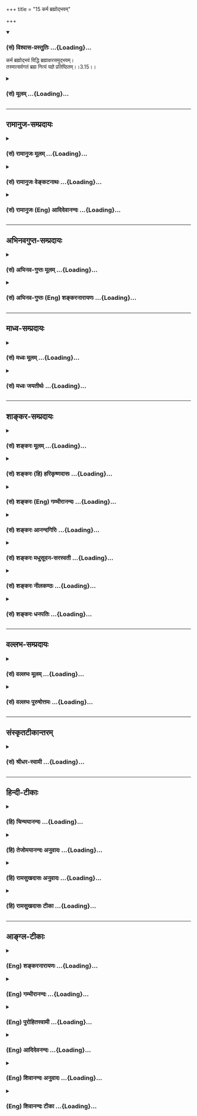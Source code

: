 +++
title = "15 कर्म ब्रह्मोद्भवम्"

+++
<div class="js_include" newlevelforh1="3" title="(सं) विश्वास-प्रस्तुतिः" unfilled url="/purANam/mahAbhAratam/06-bhIShma-parva/02-bhagavad-gItA-parva/saMskRtam/vishvAsa-prastutiH/03_karma-yogaH/15_karma_brahmodbhav.md">
<details open><summary><h3>(सं) विश्वास-प्रस्तुतिः ...{Loading}...</h3></summary>

कर्म ब्रह्मोद्भवं विद्धि ब्रह्माक्षरसमुद्भवम्।  
तस्मात्सर्वगतं ब्रह्म नित्यं यज्ञे प्रतिष्ठितम्।।3.15।।
</details>
</div>
<div class="js_include collapsed" newlevelforh1="3" title="(सं) मूलम्" unfilled url="/purANam/mahAbhAratam/06-bhIShma-parva/02-bhagavad-gItA-parva/saMskRtam/mUlam/03_karma-yogaH/15_karma_brahmodbhav.md">
<details><summary><h3>(सं) मूलम् ...{Loading}...</h3></summary>

कर्म ब्रह्मोद्भवं विद्धि ब्रह्माक्षरसमुद्भवम्।  
तस्मात्सर्वगतं ब्रह्म नित्यं यज्ञे प्रतिष्ठितम्।।3.15।।
</details>
</div>


_________________
## रामानुज-सम्प्रदायः
<div class="js_include collapsed" newlevelforh1="3" title="(सं) रामानुजः मूलम्" unfilled url="/purANam/mahAbhAratam/06-bhIShma-parva/02-bhagavad-gItA-parva/saMskRtam/rAmAnujaH/mUlam/03_karma-yogaH/15_karma_brahmodbhav.md">
<details><summary><h3>(सं) रामानुजः मूलम् ...{Loading}...</h3></summary>

।।3.15।।**कर्म ब्रह्मोद्भवम्।** अत्र च ब्रह्मशब्दनिर्दिष्टं
प्रकृतिपरिणामरूपशरीरन्तस्मादेतद् ब्रह्म नाम रूपमन्नं च जायते (मु0 1।1।9)
इति ब्रह्मशब्देन प्रकृतिः निर्दिष्टा। इहापिमम योनिर्महद्ब्रह्म (गीता
14।3) इति वक्ष्यते। अतः कर्म ब्रह्मोद्भवम् इति
प्रकृतिपरिणामरूपशरीरोद्भवं कर्म इत्युक्तं भवति। **ब्रह्म
अक्षरसमुद्भवम्** इत्यत्र अक्षरशब्दनिर्दिष्टो जीवात्मा अन्नपानादिना
तृप्ताक्षराधिष्ठितं शरीरं कर्मणे प्रभवति इति कर्मसाधनभूतं शरीरम्
अक्षरसमुद्भवम्। **तस्मात् सर्वगतं ब्रह्म** सर्वाधिकारिगतं शरीरं **नित्यं
यज्ञे प्रतिष्ठितम्** यज्ञमूलम् इत्यर्थः।

</details>
</div>
<div class="js_include collapsed" newlevelforh1="3" title="(सं) रामानुजः वेङ्कटनाथः" unfilled url="/purANam/mahAbhAratam/06-bhIShma-parva/02-bhagavad-gItA-parva/saMskRtam/rAmAnujaH/venkaTanAthaH/03_karma-yogaH/15_karma_brahmodbhav.md">
<details><summary><h3>(सं) रामानुजः वेङ्कटनाथः ...{Loading}...</h3></summary>

  
  
।।3.15।। ननु कर्तृव्यापाररूपस्य कर्मणः कथं ब्रह्मोद्भवत्वम् तद्धि
प्रत्यगात्मजन्यं शरीरेन्द्रियादिजन्यमिति वा निर्देष्टुं युक्तम् न च
सर्वसाधारणं ब्रह्मणो हेतुत्वमिह विशिष्य निर्देष्टव्यम्
ब्रह्मणश्चाक्षरसमुद्भवत्वमनुपपन्नम् ब्रह्मशब्दस्य परमात्मविषयत्वे
जीवविषयत्वे वा द्वयोरपि नित्यत्वात् कारणभूतस्य कस्यचिदक्षरस्याभावात्
ब्रह्माक्षरशब्दयोर्वेदपरमात्मविषयतयाशङ्करव्याख्याऽपि
चक्रत्वासङ्गतायादवप्रकाशाद्युक्तं ब्रह्मशब्दस्य स्फोटादिपरत्वमक्षराणां
तद्व्यञ्जकत्वादिकं च तत्तत्प्रक्रियादूषणादेव निरस्तम्। स्फोटत्वं
वर्णसंश्रयः इति तु वर्णानां स्वार्थस्फुटीकरणशक्तिपरमित्याद्याशङ्क्याह
अत्र चेति। चश्शङ्कानिवृत्तौ। अत्र इत्यनेन ब्रह्मशब्दस्य साक्षात्परमपुरुषे
मुख्यत्वेऽपि प्रकरणादिबलात् तस्मादन्यत्र
तद्गुणलेशयोगादौपचारिकोऽयमित्यभिप्रेतम्। द्रव्यार्जनादिकर्मणः शरीरिणा
साध्यत्वात्तत्र शरीर्यंशस्याक्षरशब्देन विविच्य वक्ष्यमाणत्वात्
शरीरांशस्य विवक्षयाऽयं ब्रह्मशब्द इति प्रकृतिपरिणामरूपं शरीरमित्युक्तम्।
प्रकृतिपरिणामरूपे शरीरे तद्द्रव्यत्वेन ब्रह्मशब्दनिर्देशाय प्रकृतौ
तत्प्रयोगं तावदाह तस्मादेतदिति। एतत् प्रधानाख्यं ब्रह्म कार्याकारेण
नामरूपविभागविभक्तं चेतनभोग्यं च जायते इति हि श्रुत्यर्थः। न च तत्र
ब्रह्मशब्दः परमात्मविषयः यः सर्वज्ञः सर्वविद्यस्य ज्ञानमयं तपः।
तस्मादेतद्ब्रह्म मुं.उ.1।1।9 इति परमात्मनः पृथङ्निर्दिष्टत्वात्। नापि
प्रत्यगात्मविषयः नामरूपमन्नं च मुं.उ.1।1।9 इत्यनेन
साक्षात्सम्बन्धायोगात् अन्नत्वं चात्यन्तामुखं स्यादिति भावः।
योनिशब्दनिर्देशान्ममेति परमात्मनः पृथङ्निर्देशाच्चमम योनिर्महद्ब्रह्म
14।6 इत्यत्र ब्रह्मशब्दस्य प्रकृतिविषयत्वं सिद्धम्। अत इति ब्रह्मशब्दस्य
प्रकृतौ प्रयोगाच्छरीरस्य च तत्परिणामरूपत्वाद्द्रव्यार्जनादेः
शरीरसाध्यत्वात् परमात्मनश्च जन्यत्वायोगाच्चेत्यर्थः।  
  
एवमत्रत्यब्रह्मशब्दस्य शरीरविषयत्वे सिद्धे तदासन्ने प्रत्यगात्मनि
अक्षरशब्दो युक्त इत्यभिप्रायेणाह ब्रह्माक्षरसमुद्भवमित्यत्रेति। जीवस्य
चाक्षरशब्दवाच्यत्वं क्षरं प्रधानममृताक्षरं हरः श्वे.उ.1।10 कूटस्थोऽक्षरः
15।16 इत्यादिसिद्धम्। नन्वेवमपिब्रह्माक्षरसमुद्भवम् इत्ययुक्तम्
स्वशरीरस्य सर्वस्य स्वबुद्धिपूर्वत्वाभावात्। न चात्र चक्रत्वं दृश्यते
अन्नप्रभृतिशरीरपर्यन्तस्य कार्यकारणभावेऽपि शरीरहेतोरक्षरस्य
अन्नादिजन्यत्वाभावात्। न चअन्नाद्भवन्ति भूतानि 3।14 इति जीवो निर्दिष्टः
तत्र भूतशब्दस्यान्नविकारशरीरमात्रविषयत्वात् तत्राह अन्नपानादिनेति।  
  
अयमभिप्रायः न तावदिह शरीरमात्रमक्षरजन्यतया निर्दिष्टम् किन्तुकर्म
ब्रह्मोद्भवम् इत्यनेन कर्म साधनभूतम् तत्साधनत्वं च शरीरस्य
प्रत्यगात्माधिष्ठितस्यैव तस्य
चाधिष्ठातृत्वशक्तिरन्नपानादिजनिततृप्तिनिबन्धना। एवं च सति
कर्मसाधनत्वविशिष्टं शरीरं प्रत्यगात्माधिष्ठानहेतुकत्वादक्षरसमुद्भवमिति
युक्तमेव। चक्रत्वं चोपपन्नम् अक्षरस्यापि
शरीराधिष्ठानेऽन्नपानादिसापेक्षत्वात्। न ह्यवश्यमुत्पत्तावेवापेक्षा
चक्रत्वे हेतुः यद्वा कर्म जीवाधिष्ठितशरीरजन्यम् जीवाधिष्ठितं शरीरं
चान्नजन्यम्अन्नाद्भवन्ति भूतानि इति वचनात्। भूतशब्दश्चात्रभ्रामयन्
सर्वभूतानि 18।61 इत्यादाविव सजीवशरीरपरः। अतोऽत्र चक्रत्वमुपपन्नम्
इति। इमं च प्रकारमनन्तरं च वक्ष्यति। एवमस्मिन् चक्रेऽनुवर्तनीये पुरुषस्य
शास्त्रवश्यस्य कर्तव्यांशनिष्कर्षायोच्यते तस्मादिति। सङ्कुचितस्य शरीरस्य
सर्वव्याप्तत्वायोगादक्षरस्य तदाधारस्य च निर्दिष्टत्वात्
तदवान्तरभेदसङ्ग्रहपरः सर्वशब्द इत्यभिप्रायेणोक्तंसर्वाधिकारिगतमिति। न
केवलं कर्मयोगाधिकारिणः शरीरं यज्ञसापेक्षम् किन्तु
ज्ञानयोगाधिकारिणोऽपीत्यर्थः। यज्ञे
प्रतिष्ठितमित्यत्राधिकरणत्वाद्ययोगादाह यज्ञमूलमित्यर्थ इति।

</details>
</div>
<div class="js_include collapsed" newlevelforh1="3" title="(सं) रामानुजः (Eng) आदिदेवानन्दः" unfilled url="/purANam/mahAbhAratam/06-bhIShma-parva/02-bhagavad-gItA-parva/saMskRtam/rAmAnujaH/english/AdidevAnandaH/03_karma-yogaH/15_karma_brahmodbhav.md">
<details><summary><h3>(सं) रामानुजः (Eng) आदिदेवानन्दः ...{Loading}...</h3></summary>

3.15 Here ther term, 'Brahman' connotes the physical body consisting of
modifications of the Prakrti; for the Prakrti is denoted here by the
term 'Brahman', as in the scriptural text: 'From Him arises, this
Brahman and this 'Brahman' becomes name, form and food' (Mun. U.,
1.1.9). Here also it will be said by Sri Krsna: 'This great 'Brahman' is
my womb' (14.3). Therefore, the words that 'Activity springs from
'Brahman' teaches that activity is produced by the physical body which
is of the nature of the modification of Prakrti. The 'Brahman' arises
from the imperishable self. Here the term, 'imperishable', indicates the
individual self. The physical body, which is inhabited by the self who
is satisfied by food and drink, is fit for action; hence the physical
body which constitutes the instrument of activity is said to be from the
imperishable. Therefore the 'all-pervading Brahman' means here the
bodies of all persons of diverse kinds which are the products of Prakrti
which comprises all material entities, and is hence all-pervading. They,
the bodies, are established in sacrifice. The meanig is that the bodies
have roots in sacrifice.

</details>
</div>


_________________
## अभिनवगुप्त-सम्प्रदायः
<div class="js_include collapsed" newlevelforh1="3" title="(सं) अभिनव-गुप्तः मूलम्" unfilled url="/purANam/mahAbhAratam/06-bhIShma-parva/02-bhagavad-gItA-parva/saMskRtam/abhinava-guptaH/mUlam/03_karma-yogaH/15_karma_brahmodbhav.md">
<details><summary><h3>(सं) अभिनव-गुप्तः मूलम् ...{Loading}...</h3></summary>

।।3.14 3.15।। अन्नादिति। कर्मेति। अन्नात् अविभागभोग्यस्वभावात् कथंचित्
मायाविद्याकालाद्यनेकापरपर्यायात् +++(S N विद्याप्रकृतिकाला )+++ भूतानि
विचित्राणि भवन्ति। तच्च अन्नं पर्जन्यात् अविच्छिन्नसंवित्स्वभावात्
आत्मनः भोक्तृतन्त्रात्मलाभत्वात् भोग्यतायाः। स च पर्जन्यो भोक्ता यज्ञात्
भोगक्रियात्मनः भोगक्रियायत्तत्वात् भोक्तृत्वस्य। भोगक्रिया च कर्मणः
क्रियाशक्तिस्वातन्त्र्यबलात्। तच्च स्वातन्त्र्यम् अविच्छिन्नमपि +++(S
अविच्छन्नमपि अविच्छन्नस्यापि अनवच्छिन्नानन्त )+++
अनवच्छिन्नानन्तस्वातन्त्र्यपूर्णसमुच्चलन्महेश्वरभावपरमात्मब्रह्मणः
संस्पर्शवशात् +++(S K ब्रह्मसंस्पर्श )+++। तच्च +++(omits तच्च)+++
उच्चलदच्छानाछादितैश्वर्यं +++(N इच्छादितैश्वर्यम्)+++ ब्रह्म अक्षरात्
प्रशान्ताशेषैश्वर्यतरङ्गात् संविन्मात्रात्। इत्येवं सुव्यवस्थितो +++(S
स्थितोऽयम् भोगक्रियायाम्)+++ यज्ञः षडरं चक्रं वाहयन् तत्र +++(K omits तत्र S N
substitute तत्तु)+++ अरात्रयसंधानादपवर्गम् अरात्रयतन्त्रणात्
व्यवहारमासूत्रयति इति विद्याविद्योल्लासतरंगसुभगं ब्रह्म ( तरङ्गं ब्रह्म)
यज्ञे एव प्रतिष्ठितम्। अन्ये तु अन्नं तावद्वीर्यलोहितक्रमेण भूतकारणम्
अन्नं च वृष्टिद्वारेण पर्जन्यात् सोऽपि अग्नौ प्रास्ताहुतिः सम्यक् +++(S
omits सम्यक् K omits the entire quotation )+++ इति आदित्यमेति। ततो
वृष्टिर्यज्ञात् यज्ञः क्रियातः सा च ज्ञानपूर्विका ज्ञानमक्षरात् इति। अपरे
तु अन्नं अद्यमानं विषयपञ्चकम् तत् आश्रित्य भूतानि इन्द्रियाणि
विषयाश्चात्मनः स्फुरितरूपाः। अत आत्मैव विषयोपभोगेन पोष्यते। अतश्च
सर्वगतं +++(S अतः सर्वगम्)+++ ब्रह्म कर्मणि प्रतिष्ठितं तन्मयत्वात् तस्य इति ।

</details>
</div>
<div class="js_include collapsed" newlevelforh1="3" title="(सं) अभिनव-गुप्तः (Eng) शङ्करनारायणः" unfilled url="/purANam/mahAbhAratam/06-bhIShma-parva/02-bhagavad-gItA-parva/saMskRtam/abhinava-guptaH/english/shankaranArAyaNaH/03_karma-yogaH/15_karma_brahmodbhav.md">
<details><summary><h3>(सं) अभिनव-गुप्तः (Eng) शङ्करनारायणः ...{Loading}...</h3></summary>

3.14-15 Annat etc. Karma etc. The things, that are born and are of
diversified nature, arise from the food viz , the one which is of the
nature of being undifferentiated objct of enjoyment, and which is
somehow called by different synonyms like maya, vidya, kala etc. The
said food also \[arises\] from the 'rain-cloud' i.e., the Self, which is
of the nature of uninterrupted Consciousness. For, the state of being an
object of enjoyment gains its existence depending on the enjoyer. That
'rain-cloud' too viz., the enjoyer, \[arises\] from the sacrifice
(yajna) i.e., the act of enjoying. For, the state of being an enjoyer
depends on the act of enjoying. And the act of enjoying \[arises\] from
action, i.e., from the strength of freedom of action-energy (freedom in
assuming any and every from). The said freedom also, though it is
uninterrupted, \[arises\] due to the good touch of the Brahman Which is
full of freedom and of forms that are conditioned and are many, (or
which is full of freedom and of many forms and is not conditioned); and
which is the Supreme Soul, Brahman assuming the beings (tattvas), viz.,
the mighty Isvara (or Mahesvara) \[and the Sadasiva\] skipping high on
It (Brahman). That Brahman, having the rising Lord-ship (or might) that
is pure and unvieled, arises from what does not stream forth viz., the
pure Supreme Consciousness in which the entire waves of might and
Lordship have totally calmed down. Thus, the sacrifice well established
\[as an exil\] in this manner, causing a six spoked wheel to rotate ,
spins the \[two-fold\] yarns - the yarn of emancipation by employing
that part fitted with three spokes, and the yarn of \[birth-and-death\]
activity by looming with the part of the \[other\] three spokes. Thus,
the Brahman Which is charming with rolling waves of wisdom and
ignorance, is established on nothing but the sacrifice. But certain
other commentators \[interpret the passage as \] : The food is indeed
the cause of beings through its graded chages into semen verile and
blood; the food arises from the rain-cloud through the rains; that rains
too arises from the \[Vedic\] sacrifice according to the principle :
'The oblation offered into the \[sacrificial\] fire, pro- perly reaches
the sun etc. (Manu. III, 76). The sacrifice \[arises\] from the action;
the action follows the knowledge, and the knowledge is from the
Imperishable. Still others \[explain\] differently : The food that is
being enjoyed is the pentad of sense-objects; depending on it, the
bhutas (elements) i.e., the sense-organs, act; the objects are of the
nature of the sparkles of the Self. Therefore, it is only the Self that
is being nourished by enjoying sense-objects. Hence the all-pervading
Brahman is established in action. For It is identical with that.

</details>
</div>


_________________
## माध्व-सम्प्रदायः
<div class="js_include collapsed" newlevelforh1="3" title="(सं) मध्वः मूलम्" unfilled url="/purANam/mahAbhAratam/06-bhIShma-parva/02-bhagavad-gItA-parva/saMskRtam/madhvaH/mUlam/03_karma-yogaH/15_karma_brahmodbhav.md">
<details><summary><h3>(सं) मध्वः मूलम् ...{Loading}...</h3></summary>

।।3.15।। कर्म ब्रह्मणो जायते एष ह्येव (एनं) साधु कर्म कारयति
कौ.उ.3।9बुद्धिर्ज्ञानम् 10।4 इत्यादिभ्यः। न च मुख्ये सम्भाव्यमाने
पारम्पर्येणौपचारिकं कल्प्यम्। न च जडानां स्वतः प्रवृत्तिः सम्भवति एतस्य
वा अक्षरस्य बृ.उ.3।8।9 इति सर्वनियमनश्रुतेश्चद्रव्यं कर्म च कालश्च
इत्यादेश्च। अचिन्त्यशक्तिश्चोक्ता। जीवस्य च प्रतिबिम्बस्य बिम्बपूर्वैव
चेष्टान कर्तृत्वम् 5।14 इत्यादिनिषेधाच्च। अक्षराणि प्रसिद्धानि तेभ्यो
ह्यभिव्यज्यते परं ब्रह्म। अन्यथाऽनादिनिधनमचिन्त्यं परिपूर्णमपि ब्रह्म को
जानाति। न च रूढिं विना योगाङ्गीकारो युक्तः परामर्शाच्च तस्मात्सर्वगतं
ब्रह्मेति। न ह्येकशब्देन द्विरुक्तेन भेदश्रुतिं विना वस्तुद्वयं
कुत्रचिदुच्यते। तानि चाक्षराणि नित्यानि वाचा विरूपनित्यया। वृष्णे चोदस्व
सुष्टुतिम् ऋक्सं.6।5।25तै.सं.5।6।11अनादिनिधना नित्या वागुत्सृष्टा
स्वयम्भुवा म.भा.12।232।24अत एव च नित्यत्वम् ब्र.सू.1।3।29
इत्यादिश्रुतिस्मृतिभगवद्वचनेभ्यः। दोषश्चोक्तः सकंर्तृत्वे। मा.भा.2।13 न
चाबुद्धिपूर्वमुत्पन्नानि तत्प्रमाणाभावात्।
निश्श्वसितशब्दस्त्वक्लेशाभिप्रायः नाबुद्धिपूर्वाभिप्रायः। सोऽकामयत
बृ.उ.1।2।45 इत्यादेश्चइष्टं हुतं इत्यादिरूपप्रपञ्चेन सहाभिधानाच्च
महातात्पर्यविरोधाच्च तच्चोक्तं पुरस्तात्। न ह्यस्वातन्त्र्येण
चोत्पत्तिकर्तुः प्राधान्यम्। अस्वातन्त्र्यं च तदमतिपूर्वकत्वेन भवति यथा
रोगादीनां पुरुषस्य तज्जत्वेऽपि। उत्पत्तिवचनान्यभिव्यक्त्यर्थानि
अभिमानिदेवताविषयाणि चनित्या उत्सृष्टा इति वचनात्। अभिव्यञ्जके कर्तृवचनं
चास्तिकृत्स्नं शतपथं चक्रे इति। कथमादित्यस्था वेदास्तेनैव क्रियन्ते
वचनमात्राच्च निर्णयात्मकशारीरकोक्तं बलवत् शास्त्रं योनिर्यस्य तत्
शास्त्रयोनित्वम्। जन्माद्यस्य ब्रू.सू.1।1।2 इत्युक्ते प्रमाणं हि
तत्रापेक्षितम् न तु तस्य जातत्वं वेदकारणत्वं वा न हि वेदकारणत्वं
जगत्कारणत्व हेतुः। न हि विचित्रजगत्सृष्टेर्वेदसृष्टिरशक्या सृज्यत्वे। न
च सर्वज्ञत्वे। यदि वेदस्रष्टा सर्वज्ञः किमिति न जगत्स्रष्टा सर्वज्ञः
तस्माद्वेदप्रमामकत्वमेवात्र विवक्षितम् अतो नित्यान्यक्षराणि। यत एवं
परम्परया यज्ञाभिव्यङ्ग्यं ब्रह्म तस्मात्तन्नित्यं यज्ञे प्रतिष्ठितम्।

</details>
</div>
<div class="js_include collapsed" newlevelforh1="3" title="(सं) मध्वः जयतीर्थः" unfilled url="/purANam/mahAbhAratam/06-bhIShma-parva/02-bhagavad-gItA-parva/saMskRtam/madhvaH/jayatIrthaH/03_karma-yogaH/15_karma_brahmodbhav.md">
<details><summary><h3>(सं) मध्वः जयतीर्थः ...{Loading}...</h3></summary>

।।3.15।। कर्म ब्रह्मोद्भवं ब्रह्मणा वेदेन प्रकाश्यं इति परेषां
व्याख्यानमसदिति भावेनाह **कर्मे**ति। ब्रह्मणः परब्रह्मणः। कुतः इत्यत आह
**एष ही**ति। अपव्याख्यानं प्रत्याख्याति **न चे**ति। उद्भवशब्दस्य
मुख्येऽभिधेये जन्मनि सम्भाव्यमाने सत्यौपचारिकं प्रकाशनमर्थतया न
कल्प्यम्। तथा ब्रह्मशब्दस्य मुख्येऽभिधेये परब्रह्मणि सम्भाव्यमाने
सत्यौपचारिकममुख्यं वेदाख्यं ब्रह्मशब्दार्थतया न कल्प्यम्। किञ्चैवं
व्याचक्षाणेनापि वेदस्य कर्मप्रकाशकत्वमन्तर्यामिद्वारा
परम्परयाऽङ्गीकार्यम्। तथाचान्ततोऽपि परब्रह्मण्यङ्गीकार्ये शब्द एव
प्राप्तस्य तस्य परित्यागोऽनुपपन्नः। ननु वेदः स्वयमेव कर्मप्रकाशक इति किं
परब्रह्मणा अतो न परम्परेत्यत आह **न चे**ति। न केवलं
जडत्वाद्वेदस्यान्याधीनत्वम् किन्त्वागमाद्विष्ण्वधीनत्वं च
प्रसिद्धमित्याह **एतस्ये**ति विष्णोरिति शेषः। ननु शब्दस्यार्थप्रकाशनं
स्वभावः न त्वागन्तुको व्यापारः यथाऽग्नेरौष्ण्यम्। ततो जडत्वेऽपि न
परापेक्षेत्यतः स्वभावस्यापि भगवदधीनत्वे प्रमाणमाह **द्रव्यमि**ति।
प्रमाणसिद्धमपि स्वभावनियमनं विष्णोरसम्भावितमित्यत आह **अचिन्त्ये**ति।
यदि जडस्य न स्वतः प्रवृत्तिस्तर्हि अभिमानिदेवताद्वाराऽस्तु तथाच
नान्ततोऽपि परब्रह्माङ्गीकार इत्यत आह **जीवस्य** **चे**ति। ततश्चाधिक्येन
परम्परेति भावः। न केवलं प्रतिबिम्बत्वाज्जीवस्य स्वतः प्रवृत्त्यभावः
किन्त्वामाच्चेत्याह **ने**ति। ब्रह्माक्षरसमुद्भवम् इत्यत्रब्रह्म वेदः
अक्षरात्परब्रह्मणो जायते। इति परेषां व्याख्यानमसदिति भावेनाह
**अक्षराणी**ति। प्रसिद्धान्यकारादीनि नियतानुपूर्वीविशिष्टानि वेद इति
यावत्। ननु समुद्भवशब्दस्य मुख्यार्थाङ्गीकारे किं बाधकं येनाभिव्यज्यत
इत्यमुख्योऽर्थः स्वीक्रियते किञ्च प्रमाणान्तरेणापि
ब्रह्माभिव्यक्तिसम्भवात्तेभ्य इति किमर्थमुक्तं इत्यत आह **अन्यथे**ति।
व्यक्त्यर्थत्वानङ्गीकारेऽनादिनिधनं ब्रह्म कथं जायते इति शेषः। तथा वेदस्य
तदभिव्यञ्जकत्वानङ्गीकारे परिपूर्णत्वादचिन्त्यं ब्रह्म को जानाति
वाक्यार्थद्वयसमुच्चयेऽपिशब्दः। समुद्भवशब्दस्य
मुख्यार्थताभावात्परोक्तोऽर्थः किं न स्यात् इत्यत आह **न चे**ति।
ब्रह्मशब्दो हि परब्रह्मणि रूढः वेदे तु बृहत्त्वयोगेन प्रवृत्तः।
तथाऽक्षरशब्दो वर्णेषु रूढः परब्रह्मणि त्वक्षरणयोगेन प्रवृत्तः।
तथाचान्यथा व्याकुर्वता रूढिं परित्यज्य योगोऽङ्गीकृतः स्यात् तच्च
न्यायबाह्यमित्यर्थः। इतश्च ब्रह्मशब्दः परब्रह्मवाचीत्याह
**परामर्शाच्चे**ति। उत्तरवाक्ये ब्रह्मशब्देन परब्रह्मणः परामर्शाच्च
पूर्ववाक्यस्थो ब्रह्मशब्दः परब्रह्मार्थो ज्ञायते। तथा
चाक्षरशब्दोऽप्यर्थाद्वेदवचनो भविष्यतीति शेषः। प्रागक्षरशब्दोक्तं परं
ब्रह्मेदानीं ब्रह्मशब्देन परामृश्यते अतः पूर्वोक्तो ब्रह्मशब्दो वेदार्थ
एवेत्यत आह **न ही**ति। एकस्मिन्नेव प्रकरण इति शेषः। अन्नात्पुरुषः। स वा
एष पुरुषोऽन्नरसमयः तै.उ.2।1।1 इत्यादिव्यावृत्त्यर्थं भेदश्रुति
विनेत्युक्तम्। श्रुतिशब्दश्च प्रमाणोपलक्षणार्थः। अत्रापि सर्वगतमिति
विशेषणमस्तीति चेत् न वर्णानामपि सर्वगतत्वात्। विकारत्वान्नेति चेत् न
अनन्तरमेव निराकरणात्। इदं च **भास्करं** प्रत्यभिहितम्। **मायावा**दिना तु
प्राग्ब्रह्मशब्दोक्तस्य वेदस्यैवायं परामर्श इत्यङ्गीकृतत्वात् यदप्यन्यथा
व्याख्याने समुद्भवशब्दस्य मुख्यार्थतालाभ इत्यभिप्रेतं तदपि
दुराशामात्रमित्याह **तानि चे**ति। यान्यस्माभिः प्रसिद्धानि व्याख्यातानि
अनेनाभिधानादिबलाद्ब्रह्माक्षरशब्दौ द्वावप्युभयत्र योगरूढाविति
प्रत्यवस्थानमपि परास्तम्। परामर्शस्य वर्णनित्यत्वस्य चापरिहार्यत्वात् न
केवलं श्रुत्यादिभ्यो वेदस्य नित्यत्वं किं तर्हि विपक्षे बाधकाच्चेत्याह
**दोषश्चे**ति। रचितत्वे च धर्मप्रमाणस्य मा.भा.2।13 इत्यत्र। ननु
वेदाक्षराणि ब्रह्मणो बुद्धिपूर्वमुत्पन्नानि अतो न
विपर्ययादिमूलत्वशङ्केत्यत आह **न चे**ति। निश्श्वसितमेतद्यदृग्वेदो
यजुर्वेदः बृ.उ.2।4।10 इति श्रुतिर्वेदानां
ब्रह्मणोऽबुद्धिपूर्वमुत्पन्नत्वे प्रमाणमिति चेत् किमयं
निश्श्वसितशब्दोऽबुद्धिपूर्वमुत्पन्नत्वस्य वाचकः उत निश्श्वसितमिव
निश्श्वसितं इवार्थश्चाबुद्धिपूर्वमुत्पन्नत्त्वमिति गौण्या वृत्त्या
तदभिप्रायः नाद्यः प्रमाणाभावात्। द्वितीयं दूषयति **निश्श्वसि**तेति।
अक्लेशेन निस्सरणस्यापीवार्थस्य सम्भवेन निश्वसितशब्दस्य तदभिप्रायतोपपत्तौ
नाबुद्धिपूर्वोत्पत्त्यभिप्रायत्वनिश्चय इत्यर्थः। न च परस्येवास्माकमपि
निश्चयायोग इति भावेनाह **स** इति। सोऽकामयत ৷৷. (सः) इदं सर्वमसृजत
बृ.उ.1।2।45 इति ब्रह्मणः सर्वस्य सृष्टेरिच्छापूर्वकत्वमुच्यते। इच्छा च
बुद्ध्याऽविनाभूता। अतो न किञ्चिद्ब्रह्मणोऽबुद्धिपूर्वमुत्पन्नमिति। ननु
निश्श्वसितमेतत् इति श्रुतिर्नामप्रपञ्चस्याबुद्धिपूर्वमुत्पत्तिं वक्ति
सोऽकामयत इति च रूपप्रपञ्चस्येच्छापूर्वमित्यतो न विरोध इत्यत आह
**इष्टमि**ति। एवं सति निश्श्वसितं इति श्रुतौइष्टं हुतमाशितं पायितमयं च
लोकः परश्च लोकः इति नामप्रपञ्चस्य रूपप्रपञ्चेन सहाभिधानात्।
रूपप्रपञ्चस्यापि निश्वसितशब्देनाबुद्धिपूर्वोत्पन्नत्वप्राप्तौ सोऽकामयत
इति श्रुतिर्निर्विंषयैवापद्येतेति भावः। इतोऽपि नाबुद्धिपूर्वा ब्रह्मणः
सृष्टिरित्याह **महातात्पर्ये**ति। परब्रह्मणः सर्वोत्तमत्वे
यत्सर्ववेदानां महातात्पर्यं तद्विरोधाच्चेत्यर्थः। तदेव कुतः इत्यत आह
**तच्चे**ति। उक्तं साधितम्। कथं तद्विरोधः इत्यत आह **न ही**ति। प्राधान्यं
सर्वोत्तमत्वम्। अस्वातन्त्र्येणोत्पत्तिकर्तृत्वस्य
प्राधान्यविरोधित्वेऽपि अबुद्धिपूर्वमुत्पादकत्वस्य किमायातं इत्यत आह
**अस्वातन्त्र्यं** चेति। कार्यस्य पुरुषमतिपूर्वकत्वाभावे तत्र तस्य
पुरुषस्यास्वातन्त्र्यं भवति तत्र दृष्टान्तमाह **यथे**ति रोगादीनां
पुरुषजत्वेऽपि बुद्धिपूर्वकत्वाभावात् तत्र पुरुषस्यास्वातन्त्र्यं
तथेत्यर्थः। ततश्चाबुद्धिपूर्वमुत्पादकत्वादस्वातन्त्र्यम्
अस्वातन्त्र्याच्चाप्राधान्यं प्रसज्येतेति। तथा च महातात्पर्यविरोध
इत्युक्तं भवति। साक्षात्प्रसङ्गसम्भवेऽपि व्युत्पादनार्थमेवमुक्तम्। ननु
वेदनित्यत्ववत्तदुत्पत्तावपि ऋचः सामानि जज्ञिरे ऋक्सं.6।4।18।4य.सं.31।7
इत्यादिवचनानि सन्ति तत्कथं निर्णयः इत्यतो विपक्षे बाधकोपेतानां
नित्यत्ववाक्यानां प्राबल्यादुत्पत्तिवचनान्यन्यथाव्याख्येयानीत्याह
**उत्पत्ती**ति। उत्पत्तिवाची शब्दोऽभिव्यक्तौ क्व दृष्टः इत्यत आह
**नित्ये**ति। अनादिनिधनतया नित्या न तूपचारेणेति मुख्यं नित्यत्वमुक्त्वा
पुनरुत्सृष्टेत्युच्यते तत्र गत्यन्तराभावाद्व्यक्तिरेव ग्राह्येत्यर्थः।
अन्यत्रापि प्रयोगं दर्शयति **अभिव्यञ्जक** इति। शतपथाभिव्यञ्जकतयानिश्चिते
याज्ञवल्क्ये कर्तृशब्दोऽस्तीत्यर्थः। याज्ञवल्क्यः शतपथस्य कर्तैव किं न
स्यात् इत्यत आह **कथमि**ति। प्रागादित्ये स्थिताः ततो याज्ञवल्क्येनाधीता
इत्येतत्प्रमितमित्यर्थः। इतोऽपि नित्यत्वपक्ष एव बलवानित्याह **वचने**ति।
ऋचः सामानि इत्यादिकं वचनमात्रम्अत एव च नित्यत्वं 1।3।29 इति शारीरकोक्तं
वाक्यं निर्णयात्मकम् वचनं च वृत्त्यन्तरेणापि सम्भवतीति न तूपचारितो
वाक्यार्थावधारणात्मको निर्णयः। अतस्तस्मादिदं बलवदित्यर्थः। ननु
शारीरकेशास्त्रयोनित्वात् 1।1।3 इति ब्रह्मणो वेदकारणत्वमुच्यत इत्यत आह
**शास्त्रमि**ति। ननु तत्पुरुषं परित्यज्य कुतो बहुव्रीहिरङ्गीक्रियते
तथात्वे च ब्रह्मणो वेदाज्जातत्वं प्रसज्येत इत्यत आह **जन्मादी**ति।
लक्षणप्रमाणाभ्यां हि वस्तुनिर्णयः। तत्रजन्माद्यस्य इति सूत्रेण
लक्षणेऽभिहिते कुतः प्रमाणादेवं प्रतिपत्तव्यं इति ब्रह्मणो
जगज्जन्मादिकारणत्वे प्रमाणाकाङ्क्षा स्यात् न तु तस्य वेदाज्जातत्वं
वेदकारणत्वं वाऽऽकाङ्क्षितम् आकाङ्क्षादिवशाच्च वाक्यार्थोऽवसेयः। ततो
योनिशब्दं प्रमाणवाचिनमङ्गीकृत्य बहुव्रीहिरेवायं प्रतिपत्तव्यः न तु
तत्पुरुषः वेदकारणत्वं च जगत्कारणत्वे हेतुत्वेनात्रोच्यते अतो
नानाकाङ्क्षिताभिधानमेतदित्यत आह **नही**ति। अन्वयाभावात् एकदेशकारणत्वेन
समुदायकारणत्वानुमानेऽतिप्रसङ्गाच्चेति हेरर्थः। मा भूदयं निश्चयहेतुः
तथाप्यशक्यसृष्टेर्वेदस्य कर्तुर्ब्रह्मणो जगत्सृष्टिकर्तृत्वं सम्भवतीति
सम्भावनाहेतुरयं स्यादित्यत आह **न ही**ति। सम्भावना ह्यधिकेनाल्पस्य भवति
यथा सहस्रेण शतस्य। नच समुदायसृष्टेस्तदेकदेशसृष्टिरधिकेति भावः। सृज्यत्वे
वेदस्य कार्यत्वपक्ष इत्यर्थः। जगत्कारणत्वोक्त्या ब्रह्मणः सर्वज्ञत्वं
प्रतीतं तत्स्फुटीकर्तुं तंत्र वेदकारणत्वं हेतुरनेनोच्यते अतो
नासङ्गतिरित्यत आह **न चे**ति। वेदकारणत्वं हेतुरित्यनुवर्तते।
अबुद्धिपूर्वमुत्पन्नत्वाङ्गीकारादिति भावः। किञ्च यदि जगदेकदेशस्य वेदस्य
स्रष्टा परमेश्वरः सर्वज्ञः सिद्ध्येत् तर्ह्यन्तर्भावितवेदस्य जगतः
स्रष्टा सुतरां सर्वज्ञः सिद्ध्येदेव तथाचार्थादपि जन्मादिसूत्रेणैव
सार्वज्ञस्य स्फुटं प्रतीतत्वात्
पुनर्हेत्वाकाङ्क्षाभावेनासङ्गतिस्तदवस्थेति भावेनाह **यदी**ति।
सूत्रार्थमुपसंहरति **तस्मादि**ति। ब्रह्मण इति शेषः। तानि
चेत्यादिनोक्तमुपसंहरति **अत** इति। तथा च न समुद्भवशब्दस्य
मुख्यार्थत्वलाभाय ब्रह्माक्षरशब्दार्थव्यत्ययः कार्य इति। **तस्मादि**ति
परामर्शविषयाप्रतीतेस्तं दर्शयन्वाक्यं व्याख्याति। यत इति।
प्रतिष्ठितमित्युच्यत इति शेषः।

</details>
</div>


_________________
## शाङ्कर-सम्प्रदायः
<div class="js_include collapsed" newlevelforh1="3" title="(सं) शङ्करः मूलम्" unfilled url="/purANam/mahAbhAratam/06-bhIShma-parva/02-bhagavad-gItA-parva/saMskRtam/shankaraH/mUlam/03_karma-yogaH/15_karma_brahmodbhav.md">
<details><summary><h3>(सं) शङ्करः मूलम् ...{Loading}...</h3></summary>

।।3.15।। **कर्म ब्रह्मोद्भवं** ब्रह्म वेदः सः उद्भवः कारणं प्रकाशको यस्य
तत् कर्म ब्रह्मोद्भवं **विद्धि** विजानीहि। **ब्रह्म** पुनः वेदाख्यम्
**अक्षरसमुद्भवम्** अक्षरं ब्रह्म परमात्मा समुद्भवो यस्य तत्
अक्षरसमुद्भवम्। ब्रह्म वेद इत्यर्थः। यस्मात् साक्षात् परमात्माख्यात्
अक्षरात् पुरुषनिःश्वासवत् समुद्भूतं **ब्रह्म तस्मात्**
सर्वार्थप्रकाशकत्वात् **सर्वगतम्** सर्वगतमपि सत् **नित्यं** सदा
यज्ञविधिप्रधानत्वात् **यज्ञे प्रतिष्ठितम्**।।

</details>
</div>
<div class="js_include collapsed" newlevelforh1="3" title="(सं) शङ्करः (हि) हरिकृष्णदासः" unfilled url="/purANam/mahAbhAratam/06-bhIShma-parva/02-bhagavad-gItA-parva/saMskRtam/shankaraH/hindI/harikRShNadAsaH/03_karma-yogaH/15_karma_brahmodbhav.md">
<details><summary><h3>(सं) शङ्करः (हि) हरिकृष्णदासः ...{Loading}...</h3></summary>

।।3.15।। और उस क्रियारूप कर्मको तू वेदरूप ब्रह्मसे उत्पन्न हुआ जान
अर्थात् कर्मकी उत्पत्तिका कारण वेद है ऐसे जान और वेदरूप ब्रह्म अक्षरसे
उत्पन्न हुआ है अर्थात् अविनाशी परब्रह्म परमात्मा वेदकी उत्पत्तिका कारण
है। वेदरूप ब्रह्म साक्षात् परमात्मा नामक अक्षरसे पुरुषके निःश्वासकी
भाँति उत्पन्न हुआ है इसलिये वह सब अर्थोंको प्रकाशित करनेवाला होनेके कारण
सर्वगत है। तथा यज्ञविधिमें वेदकी प्रधानता होनेके कारण वह सर्वगत होता हुआ
ही सदा यज्ञमें प्रतिष्ठित है।

</details>
</div>
<div class="js_include collapsed" newlevelforh1="3" title="(सं) शङ्करः (Eng) गम्भीरानन्दः" unfilled url="/purANam/mahAbhAratam/06-bhIShma-parva/02-bhagavad-gItA-parva/saMskRtam/shankaraH/english/gambhIrAnandaH/03_karma-yogaH/15_karma_brahmodbhav.md">
<details><summary><h3>(सं) शङ्करः (Eng) गम्भीरानन्दः ...{Loading}...</h3></summary>

3.15 Again, \[a different reading in place of this is: 'Tat ca vividham
karma kuto jatamityaha, From where did those various kinds of action
originate; In reply the Lord says৷৷.' Still another reading is: 'Tat ca
karma brahmodbhavam iti aha, And the Lord says: That action has the
Vedas as its origin.'-vide A.A., 1936, p. 116). Astekar's reading is:
Tat ca evam vidham karma kuto jatamityaha, And from where has this kind
of aciton originated; The answers this.'-Tr.\] viddhi, know; that karma,
action; is brahmodbhavam, it has Brahma, the Veda, as its udbhavam,
origin. \[Here Ast. adds 'revealer'-Tr.\] Further, Brahma, called the
Veda, is aksara-samudbhavam, it has aksara, the Immutable, Brahman, the
supreme Self, as its source. This is the meaning. Since the Veda came
out, like the breath of a man, from the supreme Self Itself, called the
Immutable, therefore the Veda, being the revealer of everything, is
sarva-gatam, all pervading. Even though all-pervading, the Veda is
nityam, for ever; pratisthitam, based; yajne, on sacrifice, because the
injunctions about sacrifices predominate in it.

</details>
</div>
<div class="js_include collapsed" newlevelforh1="3" title="(सं) शङ्करः आनन्दगिरिः" unfilled url="/purANam/mahAbhAratam/06-bhIShma-parva/02-bhagavad-gItA-parva/saMskRtam/shankaraH/AnandagiriH/03_karma-yogaH/15_karma_brahmodbhav.md">
<details><summary><h3>(सं) शङ्करः आनन्दगिरिः ...{Loading}...</h3></summary>

।।3.15।। यदपूर्वहेतुत्वेन कर्मोक्तं तत्किं चैत्यवन्दनादि किं
वाग्निहोत्रादीति संदिहानं प्रत्याह **कर्मेति।** किमिति कर्मणो
ब्रह्मोद्भवत्वमुच्यते सर्वस्य तदुद्भवत्वाविशेषादित्याशङ्क्याह **ब्रह्म
वेद इति।** ब्रह्म तर्हि वेदाख्यमनादिनिधनमिति तत्राह **ब्रह्म पुनरिति।**
अक्षरात्मनो वेदस्य पुनरक्षरेभ्यः सकाशादेव समुद्भवो न संभवतीत्याशङ्क्याह
**अक्षरमिति।** ब्रह्मेत्यक्षरमेवोक्तं तत्कथं तस्मादेवोद्भवतीत्याशङ्क्य
ब्रह्मशब्दार्थमुक्तमेव स्मारयति **ब्रह्म वेद इति।** ननु ब्रह्मशब्दितस्य
वेदस्यापि पौरुषेयत्वात्प्रामाण्यसंदेहात्कथं त्वदुक्तमग्निहोत्रादिकं कर्म
निर्धारयितुं शक्यते तत्राह **यस्मादिति।** कथं तर्हि तस्य यज्ञे
प्रतिष्ठितत्वं सर्वगतत्वे विशेषायोगादित्याशङ्क्याह **सर्वगतमपीति।**

</details>
</div>
<div class="js_include collapsed" newlevelforh1="3" title="(सं) शङ्करः मधुसूदन-सरस्वती" unfilled url="/purANam/mahAbhAratam/06-bhIShma-parva/02-bhagavad-gItA-parva/saMskRtam/shankaraH/madhusUdana-sarasvatI/03_karma-yogaH/15_karma_brahmodbhav.md">
<details><summary><h3>(सं) शङ्करः मधुसूदन-सरस्वती ...{Loading}...</h3></summary>

।।3.15।। तच्चापूर्वोत्पादकम् ब्रह्मोद्भवं ब्रह्म वेदः स एवोद्भवः प्रमाणं
यस्य तत्तथा। वेदविहितमेव कर्माऽपूर्वसाधनं जानीहि
नत्वन्यत्पाखण्डप्रतिपादितमित्यर्थः। ननु पाखण्डशास्त्रापेक्षया वेदस्य किं
वैलक्षण्यं यतो वेदप्रतिपादित एव धर्मो नान्य इत्यत आह ब्रह्म
वेदाख्यमक्षरसमुद्भवं अक्षरात्परमात्मनो
निर्दोषात्पुरुषनिःश्वासन्यायेनाबुद्धिपूर्वं समुद्भव आविर्भावो यस्य
तदक्षरसमुद्भवम्। तथाचापौरुषेयत्वेन निरस्तसमस्तदोषाशङ्कं वेदवाक्यं
प्रमितिजनकतया प्रमाणमतीन्द्रियेऽर्थे नतु
भ्रमप्रमादकरणापाटवविप्रलिप्सादिदोषवत्प्रणीतं पाखण्डवाक्यं प्रमितिजनकमिति
भावः। तथाच श्रुतिःअस्य महतो भूतस्य निःश्वसितमेतद्यदृग्वेदो यजुर्वेदः
सामवेदोऽथर्वाङ्गिरस इतिहासः पुराणं विद्या उपनिषदः श्लोकाः
सूत्राण्यनुव्याख्यानानि व्याख्यानान्यस्यैवैतानि निःश्वसितानि इति।
तस्मात्साक्षात्परमात्मसमुद्भवतया सर्वगतं सर्वप्रकाशकं नित्यमविनाशि च
ब्रह्म वेदाख्यं यज्ञे धर्माख्येऽतीन्द्रिये प्रतिष्ठितं तात्पर्येण। अतः
पाखण्डप्रतिपादितोपधर्मपरित्यागेन वेदबोधित एव धर्मोऽनुष्ठेय इत्यर्थः।

</details>
</div>
<div class="js_include collapsed" newlevelforh1="3" title="(सं) शङ्करः नीलकण्ठः" unfilled url="/purANam/mahAbhAratam/06-bhIShma-parva/02-bhagavad-gItA-parva/saMskRtam/shankaraH/nIlakaNThaH/03_karma-yogaH/15_karma_brahmodbhav.md">
<details><summary><h3>(सं) शङ्करः नीलकण्ठः ...{Loading}...</h3></summary>

।।3.15।। कर्म ब्रह्मोद्भवं वेदोद्भवम् वेद एव धर्मे प्रमाणं नतु
पाखण्डादिप्रणीतागमः ब्रह्म वेदोप्यक्षरसमुद्भवम्। अस्य महतो भूतस्य
निःश्वसितमेतद्यदृग्वेदो यजुर्वेदः इत्यादिश्रुतेः
साक्षात्परमेश्वरादेवोत्पन्नः अतो न तत्र
भ्रमविप्रलम्भकत्वादिदोषाक्रान्तपाखण्डादिवाक्यवदप्रामाण्यशङ्कास्तीति
भावः। यस्मादेवं तस्मात्सर्वस्मिन्देशे काले च वर्तमानं ब्रह्म वेदः। एतेन
वेदस्य नित्यत्वं शब्दस्य विभुत्वं च दर्शितम्। नित्यं नियमेन यज्ञे
प्रतिष्ठितं तात्पर्येण पर्यवसन्नम्।

</details>
</div>
<div class="js_include collapsed" newlevelforh1="3" title="(सं) शङ्करः धनपतिः" unfilled url="/purANam/mahAbhAratam/06-bhIShma-parva/02-bhagavad-gItA-parva/saMskRtam/shankaraH/dhanapatiH/03_karma-yogaH/15_karma_brahmodbhav.md">
<details><summary><h3>(सं) शङ्करः धनपतिः ...{Loading}...</h3></summary>

।।3.15।। कर्म ब्रह्म वेद उद्भवः कारणं यस्य तज्जानीहि ब्रह्म
वेदाख्यमक्षरः परमात्मा समुद्भवः कारणं यस्य तत्अस्य महतो भूतस्य
निःश्वसितमेतद्यदृग्वेदो यजुर्वेदः सामवेदोऽथर्वाङिगिरसः इत्यादिश्रुतेः।
यस्मादेवं तस्मात्सर्वार्थप्रकाशकत्वात् सर्वगतमपि सद्वेदाख्यं ब्रह्म
नित्यं सदा यज्ञविधिप्रधानत्वात् यज्ञे प्रतिष्ठितम्। यत्त्वक्षरं ब्रह्म
सर्वदा यज्ञे प्रतिष्ठितं यज्ञेनोपायभूतेन प्राप्यत इत्यपरेषां व्याख्यानं
तदरुचिग्रस्तम्। अरुचिबीजं तु पूर्वार्धस्थब्रह्मपदद्वयस्य
वेदपरत्वेनात्रान्यपरत्वेवेदो वा प्रायदर्शनात् इतिन्यायविरोधादि।  
  

</details>
</div>


_________________
## वल्लभ-सम्प्रदायः
<div class="js_include collapsed" newlevelforh1="3" title="(सं) वल्लभः मूलम्" unfilled url="/purANam/mahAbhAratam/06-bhIShma-parva/02-bhagavad-gItA-parva/saMskRtam/vallabhaH/mUlam/03_karma-yogaH/15_karma_brahmodbhav.md">
<details><summary><h3>(सं) वल्लभः मूलम् ...{Loading}...</h3></summary>

।।3.15।। कर्म ब्रह्मोद्भवमिति। ब्रह्म वेदः प्रजापतिर्वा तस्यापि ब्रह्मतया
निरूपणं ब्रह्मवादानुरोधात्। तदक्षरसमुद्भवं कूटस्थं प्रणवसम्भूतम्। यद्वा
पुरुषोद्भूतम् ब्रह्मणः सर्वगतत्वात् सर्वं ब्रह्म इति वेदे निरूपणात्।
ब्रह्मवाद एवाभिमत इत्याह। ब्रह्म नित्यं यज्ञे प्रतिष्ठितमिति। पुरुष
एवेदं सर्वं ऋक्सं.6।4।17।2य.सं.31।2 यज्ञो वै विष्णुः तै.सं.1।7।4 इति
पुरुषावयवेषु यज्ञसम्भारकल्पनात्। ब्रह्मणोऽभिन्नो यज्ञः पूर्वं प्रजापतिना
कृत्वोपदिष्ट इति यज्ञे ब्रह्म प्रतिष्ठितम्। एतच्च निबन्धे सुबोधिन्यां च
विस्तृतम्।

</details>
</div>
<div class="js_include collapsed" newlevelforh1="3" title="(सं) वल्लभः पुरुषोत्तमः" unfilled url="/purANam/mahAbhAratam/06-bhIShma-parva/02-bhagavad-gItA-parva/saMskRtam/vallabhaH/puruShottamaH/03_karma-yogaH/15_karma_brahmodbhav.md">
<details><summary><h3>(सं) वल्लभः पुरुषोत्तमः ...{Loading}...</h3></summary>

  
  
।।3.15।। ननु देवानां विभूतिरूपत्वेऽपि
साक्षात्पुरुषोत्तमभजनाभावादनुचितमेवेत्याशङ्क्याह कर्मेति। कर्म
ब्रह्मोद्भवं ब्रह्मणः सकाशादुद्भवं प्रकटं जानीहि। अत्रायं भावः
वेदात्कर्मोत्पत्तिः स च ब्रह्मनिश्श्वासस्तेन तथा। ब्रह्मणः
पुरुषोत्तमत्वज्ञापनार्थं विशिनष्टि अक्षरसमुद्भवमिति। तद्ब्रह्म
अक्षरसमुद्भवम् अक्षरस्य समुद्भवो यस्मात्तादृशम्। अक्षरस्य
पुरुषोत्तमचरणात्मकत्वात्तथा। तस्मात्कारणात् सर्वगतं सर्वव्यापकं सर्वरूपं
नित्यं यद्ब्रह्म तदेव यज्ञे प्रतिष्ठितम्। तेन न पूर्वोक्तदोषसम्भावनेति
भावः।  
  

</details>
</div>


_________________
## संस्कृतटीकान्तरम्
<div class="js_include collapsed" newlevelforh1="3" title="(सं) श्रीधर-स्वामी" unfilled url="/purANam/mahAbhAratam/06-bhIShma-parva/02-bhagavad-gItA-parva/saMskRtam/shrIdhara-svAmI/03_karma-yogaH/15_karma_brahmodbhav.md">
<details><summary><h3>(सं) श्रीधर-स्वामी ...{Loading}...</h3></summary>

।।3.15।। तथा **कर्मब्रह्मोद्भवमिति।** तच्च यजमानादिव्यापाररुपं कर्म
ब्रह्मोद्भवं विद्धि ब्रह्म वेदस्तस्मात्प्रवृत्तं जानीहि। तच्च ब्रह्म
वेदाख्यमक्षरात्परब्रह्मणः समुद्भूतं विद्धि। अस्य महतो भूतस्य
निःश्वसितमेतद्यदृग्वेदो यजुर्वेदः सामवेदः इति श्रुतेः। यत एवमक्षरादेव
यज्ञप्रवृत्तेरत्यन्तं तस्याभिप्रेतो यज्ञः तस्मात्सर्वगतमप्यक्षरं ब्रह्म
नित्यं सर्वदा यज्ञे प्रतिष्ठितम्। यज्ञेनोपायभूतेन प्राप्यत इति यज्ञे
प्रतिष्ठितमुच्यते। उद्यमस्था सदा लक्ष्मीरितिवत्। यद्वा
यस्माज्जगच्चक्रमूलं कर्मं तस्मात्सर्वगतं मन्त्रार्थवादैः सर्वेषु
सिद्धार्थप्रतिपादकेषु भूतार्थाख्यानादिषु गतं स्थितमपि वेदाख्यं ब्रह्म
सर्वदा यज्ञे च तात्पर्यरुपेण प्रतिष्ठितम्। अतो यज्ञादि कर्म
कर्तव्यमित्यर्थः।

</details>
</div>


_________________
## हिन्दी-टीकाः
<div class="js_include collapsed" newlevelforh1="3" title="(हि) चिन्मयानन्दः" unfilled url="/purANam/mahAbhAratam/06-bhIShma-parva/02-bhagavad-gItA-parva/hindI/chinmayAnandaH/03_karma-yogaH/15_karma_brahmodbhav.md">
<details><summary><h3>(हि) चिन्मयानन्दः ...{Loading}...</h3></summary>

।।3.15।। विश्व में चल रहे सामूहिक यज्ञ कर्म के चक्र का वेदों की परिचित
भाषा में यहाँ वर्णन किया गया है। प्राणियों की उत्पत्ति एवं पोषण का कारण
अन्न है। पृथ्वी में स्थित खनिज सम्पत्ति पोषक अन्न का रूप तभी लेती है जब
जल वृष्टि होती है। वर्षा के बिना न तो वनस्पति जीवन की वृद्धि होगी और न
पशुओं का जीवन ही सम्भव होगा। यज्ञ के फलस्वरूप वर्षा होती है तथा यज्ञ का
सम्पादन मनुष्य के कर्मों द्वारा होता है।  
  
सूक्ष्म विचार के अभाव में यह श्लोक विचित्र ही प्रतीत होता है। आधुनिक
शिक्षित व्यक्ति अन्न (पदार्थ) से प्राणियों की तथा वर्षा से पोषक अन्न की
उत्पत्ति होने को तो समझ पाता है परन्तु उसे यह समझने में कठिनाई होती है
कि यज्ञ से वर्षा की उत्पत्ति किस प्रकार होती है। भगवान् श्रीकृष्ण के
शब्दों में हम यह मानने को बाध्य नहीं हैं कि वे अर्जुन को कर्मकाण्ड के
अनुष्ठान का उपदेश दे रहे हैं। गीता में अनेक स्थानों पर वेद काल में
प्रचलित और परिचित शब्दों को नये अर्थों में प्रयुक्त किया गया है। यहाँ भी
पर्जन्य से केवल जलवृष्टि ही समझना उचित नहीं। पर्जन्य से तात्पर्य उस
स्थिति से है जो पृथ्वी में स्थित तत्त्वों का भक्षण योग्य पोषक अन्न में
रूपान्तर करने के लिए आवश्यक है। इसी प्रकार प्रत्येक कार्य क्षेत्र में
उपभोग्य लाभ (अन्न) विद्यमान होता है जिसकी प्राप्ति तभी संभव है जब उसके
अनुकूल परिस्थितियाँ निर्मित होती हैं। इस प्रकार की अनुकूल परिस्थिति
(पर्जन्य) का निर्माण सब लोगों के निस्वार्थ सेवाभाव से किये गये कर्मोंे
(यज्ञ) से ही संभव होकर समाज के उपभोग्य वस्तुओं (अन्न) की उत्पत्ति होती
है। उदाहरणार्थ नदी के व्यर्थ ही बहते हुये पानी को रोक कर बांध के निर्माण
से उसका उपयोग नदी के तट की उपजाऊ किन्तु अब तक नहीं जोती गई भूमि की
सिंचाई के लिये किया जा सकता है। त्याग और परिश्रम से ही बांध का निर्माण
संभव होगा। उसके पूर्ण होने पर नदी के दोनों किनारों की भूमि को जोतने के
लिये अनुकूल परिस्थिति बन जायेगी। सींची हुई भूमि से अन्न प्राप्त करने के
लिये निरन्तर परिश्रम की आवश्यकता है जैस भूमि जोतना बीजारोपण सिंचन और
रक्षण आदि। यहाँ हमें बताया गया है कि इस कर्म चक्र का सम्बन्ध परम सत्य
(ब्रह्म) से किस प्रकार है और कैसे वह ब्रह्म यज्ञ में प्रतिष्ठित है।
सम्यक् कर्म का सिद्धांत (यज्ञ) तथा कर्म की क्षमता भी सृष्टिकर्त्ता
ब्रह्माजी से ही सबको प्राप्त हुई और स्वयं ब्रह्माजी अक्षरअविनाशी परम
तत्त्व ब्रह्म से ही प्रगट हुये हैं। नवजात शिशु में कर्म की क्षमता है और
वह क्षमता सृष्टिकर्त्ता का दिया हुआ उपहार है इसलिये सर्वगत ब्रह्म सदैव
व्यक्ति के अथवा समूह के उन कर्मों में (यज्ञ) प्रतिष्ठित है जो विश्व के
कल्याण के लिये सेवाभाव से किये गये हों।  
  
इस कर्मचक्र का पालन करने वाला पुरुष प्रकृति के सामंजस्य में अपना योगदान
देता है। इसका उल्लंघन करने वाले के विषय में भगवान् कहते हैं

</details>
</div>
<div class="js_include collapsed" newlevelforh1="3" title="(हि) तेजोमयानन्दः अनुवादः" unfilled url="/purANam/mahAbhAratam/06-bhIShma-parva/02-bhagavad-gItA-parva/hindI/tejomayAnandaH/anuvAdaH/03_karma-yogaH/15_karma_brahmodbhav.md">
<details><summary><h3>(हि) तेजोमयानन्दः अनुवादः ...{Loading}...</h3></summary>

।।3.15।। कर्म की उत्पत्ति ब्रह्माजी से होती है और ब्रह्माजी अक्षर तत्त्व
से व्यक्त होते हैं। इसलिये सर्व व्यापी ब्रह्म सदा ही यज्ञ में प्रतिष्ठित
है।।  
  

</details>
</div>
<div class="js_include collapsed" newlevelforh1="3" title="(हि) रामसुखदासः अनुवादः" unfilled url="/purANam/mahAbhAratam/06-bhIShma-parva/02-bhagavad-gItA-parva/hindI/rAmasukhadAsaH/anuvAdaH/03_karma-yogaH/15_karma_brahmodbhav.md">
<details><summary><h3>(हि) रामसुखदासः अनुवादः ...{Loading}...</h3></summary>

।।3.14 -- 3.15।। सम्पूर्ण प्राणी अन्नसे उत्पन्न होते हैं। अन्न वर्षासे
होती है। वर्षा यज्ञसे होती है। यज्ञ कर्मोंसे निष्पन्न होता है। कर्मोंको
तू वेदसे उत्पन्न जान और वेदको अक्षरब्रह्मसे प्रकट हुआ जान। इसलिये वह
सर्वव्यापी परमात्मा यज्ञ (कर्तव्य-कर्म) में नित्य प्रतिष्ठित है।

</details>
</div>
<div class="js_include collapsed" newlevelforh1="3" title="(हि) रामसुखदासः टीका" unfilled url="/purANam/mahAbhAratam/06-bhIShma-parva/02-bhagavad-gItA-parva/hindI/rAmasukhadAsaH/TIkA/03_karma-yogaH/15_karma_brahmodbhav.md">
<details><summary><h3>(हि) रामसुखदासः टीका ...{Loading}...</h3></summary>

3.15।।***व्याख्या--*'अन्नाद्भवन्ति भूतानि'--**प्राणोंको धारण करनेके
लिये जो खाया जाता है, वह 'अन्न'**(टिप्पणी प₀ 136.2)** कहलाता है। जिस
प्राणीका जो खाद्य है, जिसे ग्रहण करनेसे उसके शरीरकी उत्पत्ति, भरण और
पुष्टि होती है, उसे ही यहाँ 'अन्न' नामसे कहा गया है; जैसे--मिट्टीका
कीड़ा मिट्टी खाकर जीता है तो मिट्टी ही उसके लिये अन्न है। जरायुज (मनुष्य,
पशु आदि), उद्भिज्ज (वृक्षादि), अण्डज (पक्षी सर्प चींटी आदि) और स्वेदज
(जूँ आदि)--ये चारों प्रकारके प्राणी अन्नसे ही उत्पन्न होते हैं और
उत्पन्न होकर अन्नसे ही जीवित रहते हैं **(टिप्पणी प₀ 137.1)**।

</details>
</div>


_________________
## आङ्ग्ल-टीकाः
<div class="js_include collapsed" newlevelforh1="3" title="(Eng) शङ्करनारायणः" unfilled url="/purANam/mahAbhAratam/06-bhIShma-parva/02-bhagavad-gItA-parva/english/shankaranArAyaNaH/03_karma-yogaH/15_karma_brahmodbhav.md">
<details><summary><h3>(Eng) शङ्करनारायणः ...{Loading}...</h3></summary>

3.15. Action arises from the Brahman, you should know this; the Brhaman
arises from what does not stream forth; therefore the all-pervading
Brahman is permanently based on the sacrifice.

</details>
</div>
<div class="js_include collapsed" newlevelforh1="3" title="(Eng) गम्भीरानन्दः" unfilled url="/purANam/mahAbhAratam/06-bhIShma-parva/02-bhagavad-gItA-parva/english/gambhIrAnandaH/03_karma-yogaH/15_karma_brahmodbhav.md">
<details><summary><h3>(Eng) गम्भीरानन्दः ...{Loading}...</h3></summary>

3.15 Know that actin has the veda as its origin; the Vedas has the
Immutable as its source. Hence, the all-pervading Veda is for ever based
on sacrifice.

</details>
</div>
<div class="js_include collapsed" newlevelforh1="3" title="(Eng) पुरोहितस्वामी" unfilled url="/purANam/mahAbhAratam/06-bhIShma-parva/02-bhagavad-gItA-parva/english/purohitasvAmI/03_karma-yogaH/15_karma_brahmodbhav.md">
<details><summary><h3>(Eng) पुरोहितस्वामी ...{Loading}...</h3></summary>

3.15 All action originates in the Supreme Spirit, which is Imperishable,
and in sacrificial action the all-pervading Spirit is consciously
present.

</details>
</div>
<div class="js_include collapsed" newlevelforh1="3" title="(Eng) आदिदेवनन्दः" unfilled url="/purANam/mahAbhAratam/06-bhIShma-parva/02-bhagavad-gItA-parva/english/AdidevanandaH/03_karma-yogaH/15_karma_brahmodbhav.md">
<details><summary><h3>(Eng) आदिदेवनन्दः ...{Loading}...</h3></summary>

3.15 Know that activity springs from 'Brahman', i.e., the physical body,
'Brahman' arises from the imperishable (self); therefore the
all-pervading 'Brahman' is ever established in sacrifice.

</details>
</div>
<div class="js_include collapsed" newlevelforh1="3" title="(Eng) शिवानन्दः अनुवादः" unfilled url="/purANam/mahAbhAratam/06-bhIShma-parva/02-bhagavad-gItA-parva/english/shivAnandaH/anuvAdaH/03_karma-yogaH/15_karma_brahmodbhav.md">
<details><summary><h3>(Eng) शिवानन्दः अनुवादः ...{Loading}...</h3></summary>

3.15 Know thou that action comes from Brahma and Brahma comes from the
Imperishable. Therefore, the all-pervading (Brahma) ever rests in
sacrifice.

</details>
</div>
<div class="js_include collapsed" newlevelforh1="3" title="(Eng) शिवानन्दः टीका" unfilled url="/purANam/mahAbhAratam/06-bhIShma-parva/02-bhagavad-gItA-parva/english/shivAnandaH/TIkA/03_karma-yogaH/15_karma_brahmodbhav.md">
<details><summary><h3>(Eng) शिवानन्दः टीका ...{Loading}...</h3></summary>

3.15 कर्म action; ब्रह्मोद्भवम् arisen from Brahma; विद्धि know; ब्रह्म
Brahma; अक्षरसमुद्भवम् arisen from the Imperishable; तस्मात् therefore;
सर्वगतम् allpervading; ब्रह्म Brahma; नित्यम् ever; यज्ञे in sacrifice;
प्रतिष्ठितम् (is) established.Commentary Brahma may mean Veda. Just as
the breath comes out of a man; so also the Veda is the breath of the
Imperishable or the Omniscient. The Veda ever rests in the sacrifice;
i.e.; it deals chiefly with sacrifices and the ways of their
performance. (Cf.IV.24 to 32).Karma Action; Brahmodbhavam arisen from
the injunctions of the Vedas.

</details>
</div>

